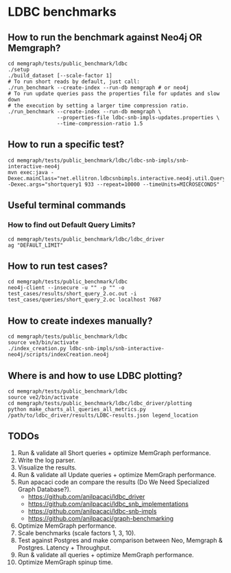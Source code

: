 # LDBC benchmarks

## How to run the benchmark against Neo4j OR Memgraph?

    cd memgraph/tests/public_benchmark/ldbc
    ./setup
    ./build_dataset [--scale-factor 1]
    # To run short reads by default, just call:
    ./run_benchmark --create-index --run-db memgraph # or neo4j
    # To run update queries pass the properties file for updates and slow down
    # the execution by setting a larger time compression ratio.
    ./run_benchmark --create-index --run-db memgraph \
                    --properties-file ldbc-snb-impls-updates.properties \
                    --time-compression-ratio 1.5

## How to run a specific test?

    cd memgraph/tests/public_benchmark/ldbc/ldbc-snb-impls/snb-interactive-neo4j
    mvn exec:java -Dexec.mainClass="net.ellitron.ldbcsnbimpls.interactive.neo4j.util.QueryTester" -Dexec.args="shortquery1 933 --repeat=10000 --timeUnits=MICROSECONDS"

## Useful terminal commands

### How to find out Default Query Limits?

    cd memgraph/tests/public_benchmark/ldbc/ldbc_driver
    ag "DEFAULT_LIMIT"

## How to run test cases?

    cd memgraph/tests/public_benchmark/ldbc
    neo4j-client --insecure -u "" -p "" -o test_cases/results/short_query_2.oc.out -i test_cases/queries/short_query_2.oc localhost 7687

## How to create indexes manually?

    cd memgraph/tests/public_benchmark/ldbc
    source ve3/bin/activate
    ./index_creation.py ldbc-snb-impls/snb-interactive-neo4j/scripts/indexCreation.neo4j

## Where is and how to use LDBC plotting?

    cd memgraph/tests/public_benchmark/ldbc
    source ve2/bin/activate
    cd memgraph/tests/public_benchmark/ldbc/ldbc_driver/plotting
    python make_charts_all_queries_all_metrics.py /path/to/ldbc_driver/results/LDBC-results.json legend_location

## TODOs

 1. Run & validate all Short queries + optimize MemGraph performance.
 2. Write the log parser.
 3. Visualize the results.
 4. Run & validate all Update queries + optimize MemGraph performance.
 5. Run apacaci code an compare the results (Do We Need Specialized Graph Database?).
     * https://github.com/anilpacaci/ldbc_driver
     * https://github.com/anilpacaci/ldbc_snb_implementations
     * https://github.com/anilpacaci/ldbc-snb-impls
     * https://github.com/anilpacaci/graph-benchmarking
 6. Optimize MemGraph performance.
 7. Scale benchmarks (scale factors 1, 3, 10).
 8. Test against Postgres and make comparison between Neo, Memgraph & Postgres. Latency + Throughput.
 9. Run & validate all queries + optimize MemGraph performance.
10. Optimize MemGraph spinup time.
